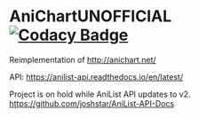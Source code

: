 # AniChartUNOFFICIAL [![Codacy Badge](https://api.codacy.com/project/badge/Grade/e9f20e18519340118615576778c3a09c)](https://www.codacy.com/app/jesse-elite/AniChartUNOFFICIAL?utm_source=github.com&amp;utm_medium=referral&amp;utm_content=lolsheeplol/AniChartUNOFFICIAL&amp;utm_campaign=Badge_Grade)

Reimplementation of http://anichart.net/

API: https://anilist-api.readthedocs.io/en/latest/

Project is on hold while AniList API updates to v2.  https://github.com/joshstar/AniList-API-Docs
